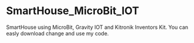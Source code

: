 # SmartHouse_MicroBit_IOT
SmartHouse using MicroBit, Gravity IOT and Kitronik Inventors Kit. You can easly download change and use my code.

